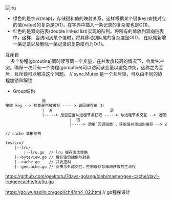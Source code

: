 ![lru](https://geektutu.com/post/geecache-day1/lru.jpg)

- 绿色的是字典(map)，存储键和值的映射关系。这样根据某个键(key)查找对应的值(value)的复杂是O(1)，在字典中插入一条记录的复杂度也是O(1)。
- 红色的是双向链表(double linked list)实现的队列。将所有的值放到双向链表中，这样，当访问到某个值时，将其移动到队尾的复杂度是O(1)，
在队尾新增一条记录以及删除一条记录的复杂度均为O(1)。

互斥锁<br>
  &nbsp;&nbsp;&nbsp;&nbsp;多个协程(goroutine)同时读写同一个变量，在并发度较高的情况下，会发生冲突。确保一次只有一个协程(goroutine)可以访问该变量以避免冲突，这称之为互斥，互斥锁可以解决这个问题。
  // sync.Mutex 是一个互斥锁，可以由不同的协程加锁和解锁
  
  
  
- Group结构
```cfml
                是
接收 key --> 检查是否被缓存 -----> 返回缓存值 ⑴
                |  否                         是
                |-----> 是否应当从远程节点获取 -----> 与远程节点交互 --> 返回缓存值 ⑵
                            |  否
                            |-----> 调用`回调函数`，获取值并添加到缓存 --> 返回缓存值 ⑶

// cache 雏形结构

testLru/
    |--lru/
        |--lru.go  // lru 缓存淘汰策略
    |--byteview.go // 缓存值的抽象与封装
    |--cache.go    // 并发控制
    |--geecache.go // 负责与外部交互，控制缓存存储和获取的主流程
```

https://github.com/geektutu/7days-golang/blob/master/gee-cache/day1-lru/geecache/lru/lru.go

https://go.wuhaolin.cn/gopl/ch4/ch4-02.html // go程序设计

